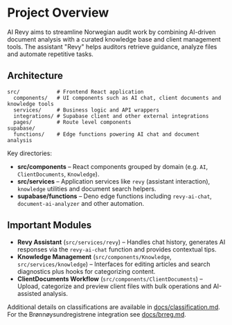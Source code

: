 # Project Overview

AI Revy aims to streamline Norwegian audit work by combining AI-driven document analysis with a curated knowledge base and client management tools. The assistant "Revy" helps auditors retrieve guidance, analyze files and automate repetitive tasks.

## Architecture

```
src/            # Frontend React application
  components/   # UI components such as AI chat, client documents and knowledge tools
  services/     # Business logic and API wrappers
  integrations/ # Supabase client and other external integrations
  pages/        # Route level components
supabase/
  functions/    # Edge functions powering AI chat and document analysis
```

Key directories:

- **src/components** – React components grouped by domain (e.g. `AI`, `ClientDocuments`, `Knowledge`).
- **src/services** – Application services like `revy` (assistant interaction), `knowledge` utilities and document search helpers.
- **supabase/functions** – Deno edge functions including `revy-ai-chat`, `document-ai-analyzer` and other automation.

## Important Modules

- **Revy Assistant** (`src/services/revy`) – Handles chat history, generates AI responses via the `revy-ai-chat` function and provides contextual tips.
- **Knowledge Management** (`src/components/Knowledge`, `src/services/knowledge`) – Interfaces for editing articles and search diagnostics plus hooks for categorizing content.
- **ClientDocuments Workflow** (`src/components/ClientDocuments`) – Upload, categorize and preview client files with bulk operations and AI-assisted analysis.

Additional details on classifications are available in [docs/classification.md](classification.md). For the Brønnøysundregistrene integration see [docs/brreg.md](brreg.md).
